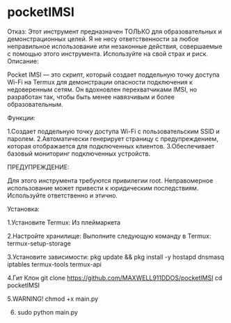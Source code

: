 # pocketIMSI
Отказ: Этот инструмент предназначен ТОЛЬКО для образовательных и демонстрационных целей. Я не несу ответственности за любое неправильное использование или незаконные действия, совершаемые с помощью этого инструмента. Используйте на свой страх и риск.
Описание:

Pocket IMSI — это скрипт, который создает поддельную точку доступа Wi-Fi на Termux для демонстрации опасности подключения к недоверенным сетям. Он вдохновлен перехватчиками IMSI, но разработан так, чтобы быть менее навязчивым и более образовательным.

Функции:

1.Создает поддельную точку доступа Wi-Fi с пользовательским SSID и паролем.
2.Автоматически генерирует страницу с предупреждением, которая отображается для подключенных клиентов.
3.Обеспечивает базовый мониторинг подключенных устройств.

ПРЕДУПРЕЖДЕНИЕ:

Для этого инструмента требуются привилегии root.
Неправомерное использование может привести к юридическим последствиям.
Используйте ответственно и этично.

Установка:

1.Установите Termux:
Из плеймаркета

2.Настройте хранилище:
Выполните следующую команду в Termux:
termux-setup-storage

3.Установите зависимости:
pkg update && pkg install -y hostapd dnsmasq iptables termux-tools termux-api

4.Гит Клон
git clone https://github.com/MAXWELL911DDOS/pocketIMSI
cd pocketIMSI

5.WARNING!
chmod +x main.py

6. sudo python main.py
